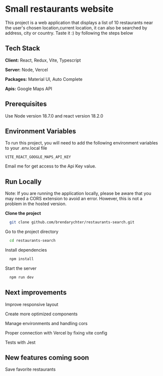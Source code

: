 # Small restaurants website

This project is a web application that displays a list of 10 restaurants near the user's chosen location,current location, it can also be searched by address, city or country. Taste it :) by following the steps below

## Tech Stack

**Client:** React, Redux, Vite, Typescript

**Server:** Node, Vercel

**Packages:** Material UI, Auto Complete

**Apis:** Google Maps API

## Prerequisites

Use Node version 18.7.0 and react version 18.2.0

## Environment Variables

To run this project, you will need to add the following environment variables to your .env.local file

`VITE_REACT_GOOGLE_MAPS_API_KEY`

Email me for get access to the Api Key value.

## Run Locally

Note: If you are running the application locally, please be aware that you may need a CORS extension to avoid an error. However, this is not a problem in the hosted version.

**Clone the project**

```bash
  git clone github.com/brendarychter/restaurants-search.git
```

Go to the project directory

```bash
  cd restaurants-search
```

Install dependencies

```bash
  npm install
```

Start the server

```bash
  npm run dev
```

## Next improvements

Improve responsive layout

Create more optimized components

Manage environments and handling cors

Proper connection with Vercel by fixing vite config

Tests with Jest

## New features coming soon

Save favorite restaurants
